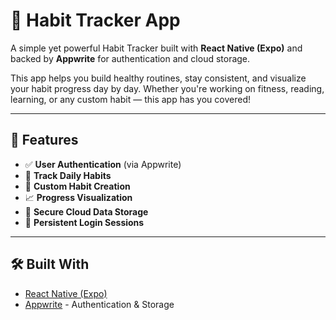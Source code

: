 # 📱 Habit Tracker App

A simple yet powerful Habit Tracker built with **React Native (Expo)** and backed by **Appwrite** for authentication and cloud storage.

This app helps you build healthy routines, stay consistent, and visualize your habit progress day by day. Whether you're working on fitness, reading, learning, or any custom habit — this app has you covered!

---

## 🚀 Features

- ✅ **User Authentication** (via Appwrite)
- 📅 **Track Daily Habits**
- 🧠 **Custom Habit Creation**
- 📈 **Progress Visualization**
- 🔐 **Secure Cloud Data Storage**
- 💾 **Persistent Login Sessions**

---

## 🛠️ Built With

- [React Native (Expo)](https://expo.dev/)
- [Appwrite](https://appwrite.io/) - Authentication & Storage
